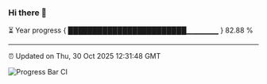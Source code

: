 ### Hi there 👋

⏳ Year progress { ████████████████████████▁▁▁▁▁▁ } 82.88 %

---

⏰ Updated on Thu, 30 Oct 2025 12:31:48 GMT

![Progress Bar CI](https://github.com/liununu/liununu/workflows/Progress%20Bar%20CI/badge.svg)
